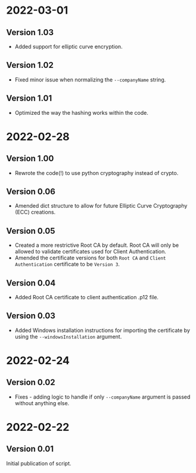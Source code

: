 # 2022-03-01
## Version 1.03
* Added support for elliptic curve encryption.

## Version 1.02
* Fixed minor issue when normalizing the `--companyName` string.

## Version 1.01
* Optimized the way the hashing works within the code.


# 2022-02-28
## Version 1.00
* Rewrote the code(!) to use python cryptography instead of crypto. 

## Version 0.06
* Amended dict structure to allow for future Elliptic Curve Cryptography (ECC) creations.

## Version 0.05
* Created a more restrictive Root CA by default. Root CA will only be allowed to validate certificates used for Client Authentication.
* Amended the certificate versions for both `Root CA` and `Client Authentication` certificate to be `Version 3`.

## Version 0.04
* Added Root CA certificate to client authentication .p12 file.

## Version 0.03
* Added Windows installation instructions for importing the certificate by using the `--windowsInstallation` argument.


# 2022-02-24
## Version 0.02
* Fixes - adding logic to handle if only `--companyName` argument is passed without anything else.


# 2022-02-22
## Version 0.01
Initial publication of script.
